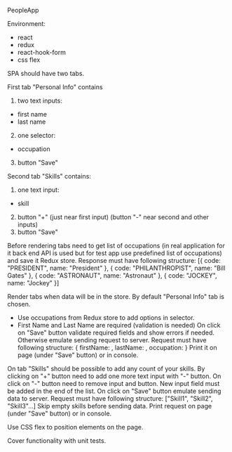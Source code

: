 PeopleApp

Environment:

- react
- redux
- react-hook-form
- css flex

SPA should have two tabs.

First tab "Personal Info" contains

1. two text inputs:

- first name
- last name

2. one selector:

- occupation

3. button "Save"

Second tab "Skills" contains:

1. one text input:

- skill

2. button "+" (just near first input) (button "-" near second and other inputs)
3. button "Save"

Before rendering tabs need to get list of occupations (in real application for it back end API is used but for test app use predefined list of occupations) and save it Redux store. Response must have following structure:
[{
code: "PRESIDENT",
name: "President"
}, {
code: "PHILANTHROPIST",
name: "Bill Gates"
}, {
code: "ASTRONAUT",
name: "Astronaut"
}, {
code: "JOCKEY",
name: "Jockey"
}]

Render tabs when data will be in the store. By default "Personal Info" tab is chosen.

- Use occupations from Redux store to add options in selector.
- First Name and Last Name are required (validation is needed)
  On click on "Save" button validate required fields and show errors if needed. Otherwise emulate sending request to server. Request must have following structure:
  {
  firstName: <firstName>,
  lastName: <lastName>,
  occupation: <occupation code>
  }
  Print it on page (under "Save" button) or in console.

On tab "Skills" should be possible to add any count of your skills.
By clicking on "+" button need to add one more text input with "-" button. On click on "-" button need to remove input and button. New input field must be added in the end of the list.
On click on "Save" button emulate sending data to server. Request must have following structure:
["Skill1", "Skill2", "Skill3"...]
Skip empty skills before sending data.
Print request on page (under "Save" button) or in console.

Use CSS flex to position elements on the page.

Cover functionality with unit tests.
